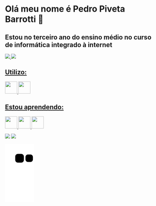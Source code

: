 # Olá meu nome é Pedro Piveta Barrotti 👋
## Estou no terceiro ano do ensino médio no curso de informática integrado à internet

<div>
  <a href="https://github.com/PedroPiveta">
  <img height="150em" src="https://github-readme-stats.vercel.app/api?username=PedroPiveta&show_icons=true&theme=radical&include_all_commits=true&count_private=true"/> 
  <img height="150em" src="https://github-readme-stats.vercel.app/api/top-langs/?username=PedroPiveta&layout=compact&langs_count=7&theme=radical"/> 
</div>

## Utilizo:

<img  width="40" height="40" src="https://cdn.jsdelivr.net/gh/devicons/devicon/icons/html5/html5-original-wordmark.svg" /> <img  width="40" height="40" src="https://cdn.jsdelivr.net/gh/devicons/devicon/icons/css3/css3-original-wordmark.svg" />
      
## Estou aprendendo:

<img  width="40" height="40" src="https://cdn.jsdelivr.net/gh/devicons/devicon/icons/csharp/csharp-original.svg" /> <img  width="40" height="40" src="https://cdn.jsdelivr.net/gh/devicons/devicon/icons/php/php-original.svg" /> <img  width="40" height="40" src="https://cdn.jsdelivr.net/gh/devicons/devicon/icons/python/python-original.svg" />

[<img src="https://img.shields.io/badge/twitter-%231DA1F2.svg?&style=for-the-badge&logo=twitter&logoColor=white" />](https://twitter.com/PedroPibarrotti) [<img src = "https://img.shields.io/badge/instagram-%23E4405F.svg?&style=for-the-badge&logo=instagram&logoColor=white">](https://www.instagram.com/pivetapedro/) 
<!--
**PedroPiveta/PedroPiveta** is a ✨ _special_ ✨ repository because its `README.md` (this file) appears on your GitHub profile.
-->
![Snake animation](https://github.com/PedroPiveta/PedroPiveta/blob/output/github-contribution-grid-snake.svg)
